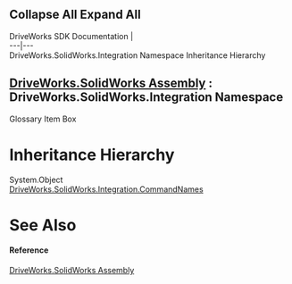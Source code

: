 Collapse All Expand All  
---  
DriveWorks SDK Documentation  |   
---|---  
DriveWorks.SolidWorks.Integration Namespace Inheritance Hierarchy   
  
[DriveWorks.SolidWorks Assembly](topic13342.md) : DriveWorks.SolidWorks.Integration Namespace  
---  
  
Glossary Item Box

# Inheritance Hierarchy

System.Object  
[DriveWorks.SolidWorks.Integration.CommandNames](topic15420.md)  


# See Also

#### Reference

[DriveWorks.SolidWorks Assembly](topic13342.md)


